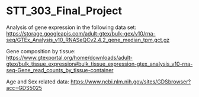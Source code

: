 # STT_303_Final_Project
Analysis of gene expression in the following data set:
https://storage.googleapis.com/adult-gtex/bulk-gex/v10/rna-seq/GTEx_Analysis_v10_RNASeQCv2.4.2_gene_median_tpm.gct.gz

Gene composition by tissue:
https://www.gtexportal.org/home/downloads/adult-gtex/bulk_tissue_expression#bulk_tissue_expression-gtex_analysis_v10-rna-seq-Gene_read_counts_by_tissue-container

Age and Sex related data:
https://www.ncbi.nlm.nih.gov/sites/GDSbrowser?acc=GDS5025 
